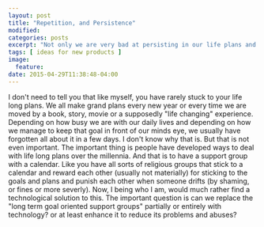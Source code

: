 ```yaml
---
layout: post
title: "Repetition, and Persistence"
modified:
categories: posts
excerpt: "Not only we are very bad at persisting in our life plans and goals, we are very bad at knowing how bad we are"
tags: [ ideas for new products ]
image:
  feature:
date: 2015-04-29T11:38:48-04:00
---
```


I don't need to tell you that like myself, you have rarely stuck to your life long plans. We all make grand plans every new year or every time we are moved by a book, story, movie or a supposedly "life changing" experience.
Depending on how busy we are with our daily lives and depending on how we manage to keep that goal in front of our minds eye, we usually have forgotten all about it in a few days.
I don't know why that is. But that is not even important.
The important thing is people have developed ways to deal with life long plans over the millennia. And that is to have a support group with a calendar. Like you have all sorts of religious groups that stick to a calendar and reward each other (usually not materially) for sticking to the goals and plans and punish each other when someone drifts (by shaming, or fines or more severly).
Now, I being who I am, would much rather find a technological solution to this.
The important question is can we replace the "long term goal oriented support groups" partially or entirely with technology? or at least enhance it to reduce its problems and abuses?
